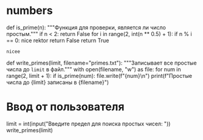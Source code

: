 # numbers
def is_prime(n):
    """Функция для проверки, является ли число простым."""
    if n < 2:
        return False
    for i in range(2, int(n ** 0.5) + 1):
        if n % i == 0:
        nice
        rektor
            return False
    return True

    nicee


  
def write_primes(limit, filename="primes.txt"):
    """Записывает все простые числа до `limit` в файл."""
    with open(filename, "w") as file:
        for num in range(2, limit + 1):
            if is_prime(num):
                file.write(f"{num}\n")
    print(f"Простые числа до {limit} записаны в {filename}")

# Ввод от пользователя
limit = int(input("Введите предел для поиска простых чисел: "))
write_primes(limit)
